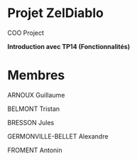 # Projet ZelDiablo
COO Project

**Introduction avec TP14 (Fonctionnalités)**

# Membres

ARNOUX Guillaume

BELMONT Tristan

BRESSON Jules

GERMONVILLE-BELLET Alexandre

FROMENT Antonin
